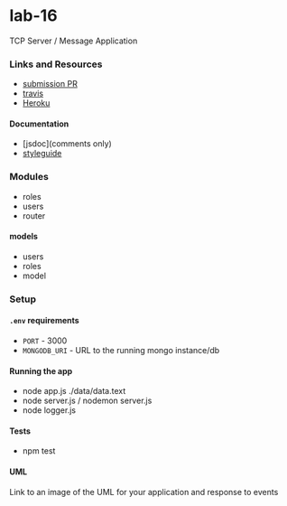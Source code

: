# lab-16
TCP Server / Message Application

### Links and Resources
* [submission PR](http://xyz.com)
* [travis](http://xyz.com)
* [Heroku](https://lab-13app.herokuapp.com/)


#### Documentation
* [jsdoc](comments only)
* [styleguide](https://github.com/shri/JSDoc-Style-Guide#functions)


### Modules
* roles
* users
* router
#### models
* users
* roles
* model

### Setup
#### `.env` requirements
* `PORT` - 3000
* `MONGODB_URI` - URL to the running mongo instance/db

#### Running the app
* node app.js ./data/data.text
* node server.js / nodemon server.js
* node logger.js
  
#### Tests
* npm test

#### UML
Link to an image of the UML for your application and response to events



